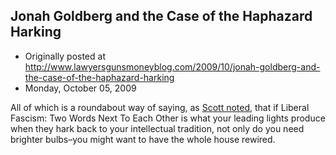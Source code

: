 ## Jonah Goldberg and the Case of the Haphazard Harking

 * Originally posted at http://www.lawyersgunsmoneyblog.com/2009/10/jonah-goldberg-and-the-case-of-the-haphazard-harking
 * Monday, October 05, 2009

All of which is a roundabout way of saying, as [Scott noted](http://lefarkins.blogspot.com/2009/10/points-that-really-should-be-obvious.html), that if 
Liberal Fascism: Two Words Next To Each Other 
is what your leading lights produce when they hark back to your intellectual tradition, not only do you need brighter bulbs–you might want to have the whole house rewired.